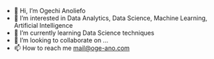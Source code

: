 - 👋 Hi, I’m Ogechi Anoliefo
- 👀 I’m interested in Data Analytics, Data Science, Machine Learning, Artificial Intelligence
- 🌱 I’m currently learning Data Science techniques
- 💞️ I’m looking to collaborate on ...
- 📫 How to reach me mail@oge-ano.com

<!---
OgeAno/OgeAno is a ✨ special ✨ repository because its `README.md` (this file) appears on your GitHub profile.
You can click the Preview link to take a look at your changes.
--->
